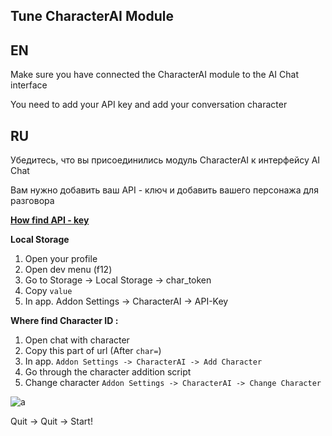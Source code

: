 
## Tune CharacterAI Module

## EN

Make sure you have connected the CharacterAI module to the AI ​​Chat interface

You need to add your API key and add your conversation character

## RU

Убедитесь, что вы присоединились модуль CharacterAI к интерфейсу  AI Chat 

Вам нужно добавить ваш API - ключ и добавить вашего персонажа для разговора

**[How find API - key](https://pycai.gitbook.io/welcome/api/values)**

**Local Storage**
1. Open your profile
2. Open dev menu (f12)
3. Go to Storage -> Local Storage -> char_token
4. Copy `value`
5. In app. Addon Settings -> CharacterAI -> API-Key

**Where find Character ID :**

1. Open chat with character 
2. Copy this part of url (After `char=`)
3. In app. `Addon Settings -> CharacterAI -> Add Character`
4. Go through the character addition script
5. Change character `Addon Settings -> CharacterAI -> Change Character`

![a](https://450793928-files.gitbook.io/~/files/v0/b/gitbook-x-prod.appspot.com/o/spaces%2FlU2oCgIGdxANM94UL528%2Fuploads%2Fk9H5wKICdt3VMAmThulr%2Fimage_2023-06-08_12-52-52.png?alt=media&token=f0da7a88-11bd-4f2a-bb06-a7cb10f3ff61)

Quit -> Quit -> Start!